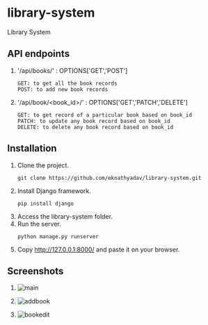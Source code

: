 # library-system
Library System

## API endpoints
1. '/api/books/' : OPTIONS['GET','POST']

    ```
    GET: to get all the book records
    POST: to add new book records
    ```
    
2. '/api/book/<book_id>/' : OPTIONS['GET','PATCH','DELETE']

    ```
    GET: to get record of a particular book based on book_id
    PATCH: to update any book record based on book_id
    DELETE: to delete any book record based on book_id
    ```

## Installation
1. Clone the project.
   ```
   git clone https://github.com/eknathyadav/library-system.git
   ```
2. Install Django framework.
   ```
   pip install django
   ```
3. Access the library-system folder.
4. Run the server.
   ```
   python manage.py runserver
   ```
5. Copy http://127.0.0.1:8000/ and paste it on your browser.

## Screenshots

1. ![main](https://user-images.githubusercontent.com/48616375/175518291-d5320ddd-91d1-4e40-b974-d2233acd6e7c.PNG)

2. ![addbook](https://user-images.githubusercontent.com/48616375/175518322-cbfd2020-2f89-40bf-b31e-73f40e433cb1.PNG)

3. ![bookedit](https://user-images.githubusercontent.com/48616375/175518355-11b10945-7c8b-43d6-bd45-9cf2e1218e05.PNG)




